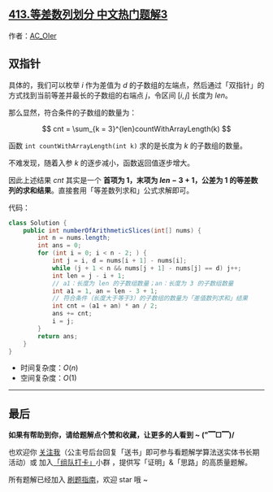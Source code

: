 ## [413.等差数列划分 中文热门题解3](https://leetcode.cn/problems/arithmetic-slices/solutions/100000/gong-shui-san-xie-shuang-zhi-zhen-qiu-ji-ef1q)

作者：[AC_OIer](https://leetcode.cn/u/AC_OIer)

## 双指针

具体的，我们可以枚举 $i$ 作为差值为 $d$ 的子数组的左端点，然后通过「双指针」的方式找到当前等差并最长的子数组的右端点 $j$，令区间 $[i, j]$ 长度为 $len$。

那么显然，符合条件的子数组的数量为：

$$
cnt = \sum_{k = 3}^{len}countWithArrayLength(k)
$$

函数 `int countWithArrayLength(int k)` 求的是长度为 $k$ 的子数组的数量。

不难发现，随着入参 $k$ 的逐步减小，函数返回值逐步增大。

因此上述结果 $cnt$ 其实是一个 **首项为 $1$，末项为 $len - 3 + 1$，公差为 $1$ 的等差数列的求和结果**。直接套用「等差数列求和」公式求解即可。

代码：
```Java []
class Solution {
    public int numberOfArithmeticSlices(int[] nums) {
        int n = nums.length;
        int ans = 0;
        for (int i = 0; i < n - 2; ) {
            int j = i, d = nums[i + 1] - nums[i];
            while (j + 1 < n && nums[j + 1] - nums[j] == d) j++;
            int len = j - i + 1;
            // a1：长度为 len 的子数组数量；an：长度为 3 的子数组数量
            int a1 = 1, an = len - 3 + 1;
            // 符合条件（长度大于等于3）的子数组的数量为「差值数列求和」结果
            int cnt = (a1 + an) * an / 2;
            ans += cnt;
            i = j;
        }
        return ans;
    }
}
```
* 时间复杂度：$O(n)$
* 空间复杂度：$O(1)$

---

## 最后

**如果有帮助到你，请给题解点个赞和收藏，让更多的人看到 ~ ("▔□▔)/**

也欢迎你 [关注我](https://oscimg.oschina.net/oscnet/up-19688dc1af05cf8bdea43b2a863038ab9e5.png)（公主号后台回复「送书」即可参与看题解学算法送实体书长期活动）或 加入[「组队打卡」](https://leetcode-cn.com/u/ac_oier/)小群 ，提供写「证明」&「思路」的高质量题解。

所有题解已经加入 [刷题指南](https://github.com/SharingSource/LogicStack-LeetCode/wiki)，欢迎 star 哦 ~ 
